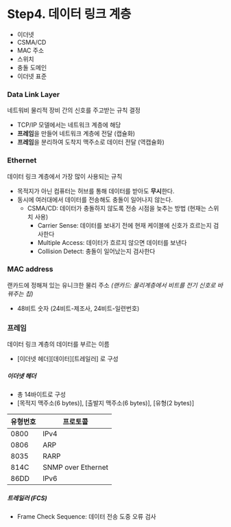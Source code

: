 # Step4. 데이터 링크 계층
  - 이더넷
  - CSMA/CD
  - MAC 주소
  - 스위치
  - 충돌 도메인
  - 이더넷 표준


### Data Link Layer
네트워비 물리적 장비 간의 신호를 주고받는 규칙 결정
- TCP/IP 모델에서는 네트워크 계층에 해당
- **프레임**을 만들어 네트워크 계층에 전달 (캡슐화)
- **프레임**을 분리하여 도착지 맥주소로 데이터 전달 (역캡슐화)

### Ethernet
데이터 링크 계층에서 가장 많이 사용되는 규칙
- 목적지가 아닌 컴퓨터는 허브를 통해 데이터를 받아도 **무시**한다.
- 동시에 여러대에서 데이터를 전송해도 충돌이 일어나지 않는다.
	* CSMA/CD: 데이터가 충돌하지 않도록 전송 시점을 늦추는 방법 (현재는 스위치 사용)
		- Carrier Sense: 데이터를 보내기 전에 현재 케이블에 신호가 흐르는지 검사한다
		- Multiple Access: 데이터가 흐르지 않으면 데이터를 보낸다
		- Collision Detect: 충돌이 일어났는지 검사한다

### MAC address
랜카드에 정해져 있는 유니크한 물리 주소 *(랜카드: 물리계층에서 비트를 전기 신호로 바꿔주는 칩)*
- 48비트 숫자 (24비트-제조사, 24비트-일련번호)

### 프레임
데이터 링크 계층의 데이터를 부르는 이름
- [이더넷 헤더][데이터][트레일러] 로 구성

##### 이더넷 헤더
- 총 14바이트로 구성 
- [목적지 맥주소(6 bytes)], [출발지 맥주소(6 bytes)], [유형(2 bytes)]

| 유형번호 |  프로토콜 |
| ------ | ------- |
|  0800  |   IPv4  |
|  0806  |   ARP   |
|  8035  |   RARP  |
|  814C  |   SNMP over Ethernet |
|  86DD  |   IPv6  |

##### 트레일러 (FCS)
- Frame Check Sequence: 데이터 전송 도중 오류 검사

